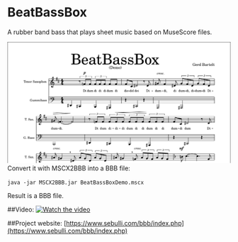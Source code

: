# BeatBassBox
A rubber band bass that plays sheet music based on MuseScore files.

![Sheet Music](media/bbb_sheetmusic.png)
Convert it with MSCX2BBB into a BBB file:

`java -jar MSCX2BBB.jar BeatBassBoxDemo.mscx` 

Result is a BBB file.

##Video:
[![Watch the video](https://img.youtube.com/vi/u-Lo1GVVmbg/maxresdefault.jpg)](https://youtu.be/u-Lo1GVVmbg)

##Project website:
[https://www.sebulli.com/bbb/index.php](https://www.sebulli.com/bbb/index.php)
